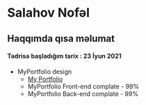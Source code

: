    
# Salahov Nofəl

## Haqqımda qısa məlumat

#### Tədrisə başladığım tarix : 23 İyun 2021
-  MyPortfolio design
    - [My Portfolio](https://templatemo.com/live/templatemo_509_hydro)
    - MyPortfolio Front-end complate - 99%
    - MyPortfolio Back-end complate - 99%
